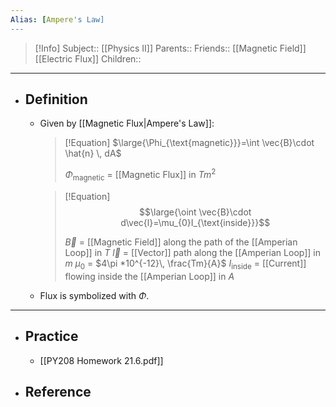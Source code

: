```yaml
---
Alias: [Ampere's Law]
---
```

> [!Info]
> Subject:: [[Physics II]]
> Parents:: 
> Friends:: [[Magnetic Field]] [[Electric Flux]]
> Children:: 
---
- ## Definition
	- Given by [[Magnetic Flux|Ampere's Law]]:
	  > [!Equation]
	  > $\large{\Phi_{\text{magnetic}}}=\int \vec{B}\cdot \hat{n} \, dA$
	  > 
	  > $\Phi_{\text{magnetic}}$ = [[Magnetic Flux]] in $Tm^2$
	  > 
	  
	  > [!Equation]
	  > $$\large{\oint \vec{B}\cdot d\vec{l}=\mu_{0}I_{\text{inside}}}$$
	  > 
	  > $\vec{B}$ = [[Magnetic Field]] along the path of the [[Amperian Loop]] in $T$
	  > $\vec{l}$ = [[Vector]] path along the [[Amperian Loop]] in $m$
	  > $\mu_{0}$ = $4\pi *10^{-12}\, \frac{Tm}{A}$
	  > $I_{\text{inside}}$ = [[Current]] flowing inside the [[Amperian Loop]] in $A$
	- Flux is symbolized with $\Phi$.
---
- ## Practice
	- [[PY208 Homework 21.6.pdf]]
- ## Reference